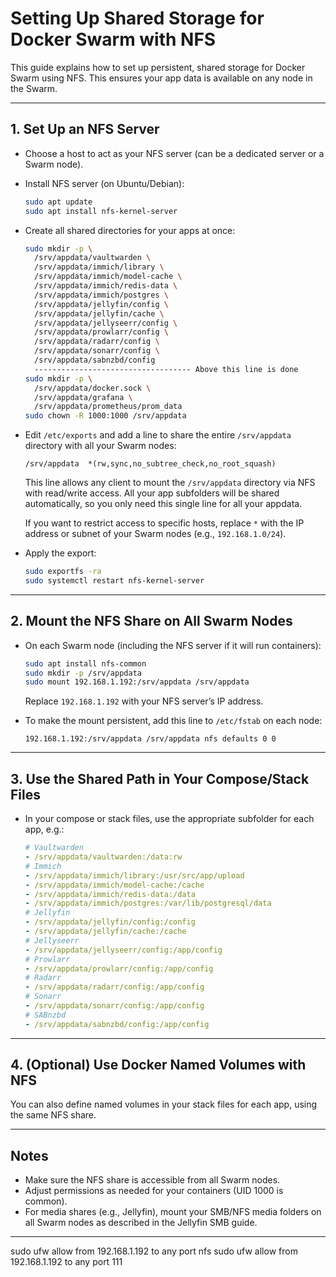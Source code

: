 # Setting Up Shared Storage for Docker Swarm with NFS

This guide explains how to set up persistent, shared storage for Docker Swarm using NFS. This ensures your app data is available on any node in the Swarm.

---

## 1. Set Up an NFS Server

- Choose a host to act as your NFS server (can be a dedicated server or a Swarm node).
- Install NFS server (on Ubuntu/Debian):
  ```sh
  sudo apt update
  sudo apt install nfs-kernel-server
  ```
- Create all shared directories for your apps at once:
  ```sh
  sudo mkdir -p \
    /srv/appdata/vaultwarden \
    /srv/appdata/immich/library \
    /srv/appdata/immich/model-cache \
    /srv/appdata/immich/redis-data \
    /srv/appdata/immich/postgres \
    /srv/appdata/jellyfin/config \
    /srv/appdata/jellyfin/cache \
    /srv/appdata/jellyseerr/config \
    /srv/appdata/prowlarr/config \
    /srv/appdata/radarr/config \
    /srv/appdata/sonarr/config \
    /srv/appdata/sabnzbd/config 
    ----------------------------------- Above this line is done
  sudo mkdir -p \ 
    /srv/appdata/docker.sock \
    /srv/appdata/grafana \
    /srv/appdata/prometheus/prom_data
  sudo chown -R 1000:1000 /srv/appdata
  ```
- Edit `/etc/exports` and add a line to share the entire `/srv/appdata` directory with all your Swarm nodes:
  ```
  /srv/appdata  *(rw,sync,no_subtree_check,no_root_squash)
  ```
  This line allows any client to mount the `/srv/appdata` directory via NFS with read/write access. All your app subfolders will be shared automatically, so you only need this single line for all your appdata.
  
  If you want to restrict access to specific hosts, replace `*` with the IP address or subnet of your Swarm nodes (e.g., `192.168.1.0/24`).
- Apply the export:
  ```sh
  sudo exportfs -ra
  sudo systemctl restart nfs-kernel-server
  ```

---

## 2. Mount the NFS Share on All Swarm Nodes

- On each Swarm node (including the NFS server if it will run containers):
  ```sh
  sudo apt install nfs-common
  sudo mkdir -p /srv/appdata
  sudo mount 192.168.1.192:/srv/appdata /srv/appdata
  ```
  Replace `192.168.1.192` with your NFS server’s IP address.

- To make the mount persistent, add this line to `/etc/fstab` on each node:
  ```
  192.168.1.192:/srv/appdata /srv/appdata nfs defaults 0 0
  ```

---

## 3. Use the Shared Path in Your Compose/Stack Files

- In your compose or stack files, use the appropriate subfolder for each app, e.g.:
  ```yaml
  # Vaultwarden
  - /srv/appdata/vaultwarden:/data:rw
  # Immich
  - /srv/appdata/immich/library:/usr/src/app/upload
  - /srv/appdata/immich/model-cache:/cache
  - /srv/appdata/immich/redis-data:/data
  - /srv/appdata/immich/postgres:/var/lib/postgresql/data
  # Jellyfin
  - /srv/appdata/jellyfin/config:/config
  - /srv/appdata/jellyfin/cache:/cache
  # Jellyseerr
  - /srv/appdata/jellyseerr/config:/app/config
  # Prowlarr
  - /srv/appdata/prowlarr/config:/app/config
  # Radarr
  - /srv/appdata/radarr/config:/app/config
  # Sonarr
  - /srv/appdata/sonarr/config:/app/config
  # SABnzbd
  - /srv/appdata/sabnzbd/config:/app/config
  ```

---

## 4. (Optional) Use Docker Named Volumes with NFS

You can also define named volumes in your stack files for each app, using the same NFS share.

---

## Notes
- Make sure the NFS share is accessible from all Swarm nodes.
- Adjust permissions as needed for your containers (UID 1000 is common).
- For media shares (e.g., Jellyfin), mount your SMB/NFS media folders on all Swarm nodes as described in the Jellyfin SMB guide.

---

sudo ufw allow from 192.168.1.192 to any port nfs
sudo ufw allow from 192.168.1.192 to any port 111

